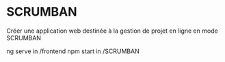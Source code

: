 # SCRUMBAN
Créer une application web destinée à la gestion de projet en ligne en mode SCRUMBAN 

ng serve in /frontend
npm start in /SCRUMBAN